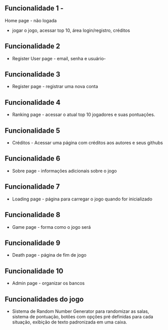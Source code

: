 ## Funcionalidade 1 - 
Home page - não logada 
- jogar o jogo, acessar top 10, área login/registro, créditos
## Funcionalidade 2 
- Register User page - email, senha e usuário-
## Funcionalidade 3
- Register page - registrar uma nova conta 
## Funcionalidade 4 
- Ranking page - acessar o atual top 10 jogadores e suas pontuações.
## Funcionalidade 5
- Créditos - Acessar uma página com créditos aos autores e seus githubs
## Funcionalidade 6
- Sobre page - informações adicionais sobre o jogo
## Funcionalidade 7
- Loading page - página para carregar o jogo quando for inicializado
## Funcionalidade 8
- Game page - forma como o jogo será 
## Funcionalidade 9 
- Death page - página de fim de jogo
## Funcionalidade 10 
- Admin page - organizar os bancos 
## Funcionalidades do jogo
- Sistema de Random Number Generator para randomizar as salas, sistema de pontuação, botões com opções pré definidas para cada situação, exibição de texto padronizada em uma caixa.
